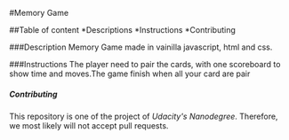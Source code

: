 #Memory Game

##Table of content
*Descriptions
*Instructions
*Contributing

###Description
Memory Game made in vainilla javascript, html and css.

###Instructions 
The player need to pair the cards, with one scoreboard to show time and moves.The game finish when all your card are pair

##### Contributing
This repository is one of the project of _Udacity's Nanodegree_. Therefore, we most likely will not accept pull requests.